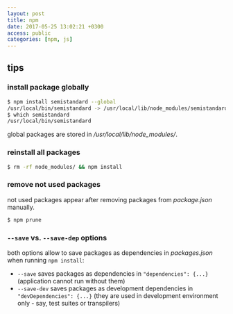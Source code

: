 ```yaml
---
layout: post
title: npm
date: 2017-05-25 13:02:21 +0300
access: public
categories: [npm, js]
---
```


<!-- more -->

## tips

### install package globally

```sh
$ npm install semistandard --global
/usr/local/bin/semistandard -> /usr/local/lib/node_modules/semistandard/bin/cmd.js
$ which semistandard
/usr/local/bin/semistandard
```

global packages are stored in _/usr/local/lib/node_modules/_.

### reinstall all packages

```sh
$ rm -rf node_modules/ && npm install
```

### remove not used packages

not used packages appear after removing packages from _package.json_ manually.

```sh
$ npm prune
```

### `--save` vs. `--save-dep` options

both options allow to save packages as dependencies in _packages.json_
when running `npm install`:

- `--save` saves packages as dependencies in `"dependencies": {...}`
  (application cannot run without them)
- `--save-dev` saves packages as development dependencies in `"devDependencies": {...}`
  (they are used in development environment only - say, test suites or transpilers)
